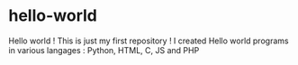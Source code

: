 # hello-world
Hello world !
This is just my first repository ! I created Hello world programs in various langages : Python, HTML, C, JS and PHP
